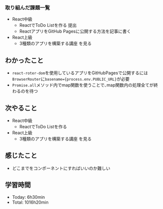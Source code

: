 ### 取り組んだ課題一覧
- React中級
  - ReactでToDo Listを作る 提出
  - ReactアプリをGitHub Pagesに公開する方法を記事に書く
- React上級
  - 3種類のアプリを構築する講座 を見る
## わかったこと
- `react-roter-dom`を使用しているアプリをGitHubPagesで公開するには`BrowserRouter`に`basename={process.env.PUBLIC_URL}`が必要
- `Promise.all`メソッド内でmap関数を使うことで､map関数内の処理全てが終わるのを待つ
## 次やること
- React中級
  - ReactでToDo Listを作る
- React上級
  - 3種類のアプリを構築する講座 を見る
## 感じたこと
- どこまでをコンポーネントにすればいいのか難しい
## 学習時間
- Today: 6h30min
- Total: 1016h20min